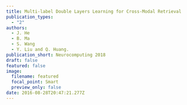 ```yaml
---
title: Multi-label Double Layers Learning for Cross-Modal Retrieval
publication_types:
  - "2"
authors:
  - J. He
  - B. Ma
  - S. Wang
  - Y. Liu and Q. Huang.
publication_short: Neurocomputing 2018
draft: false
featured: false
image:
  filename: featured
  focal_point: Smart
  preview_only: false
date: 2016-08-28T20:47:21.277Z
---
```

